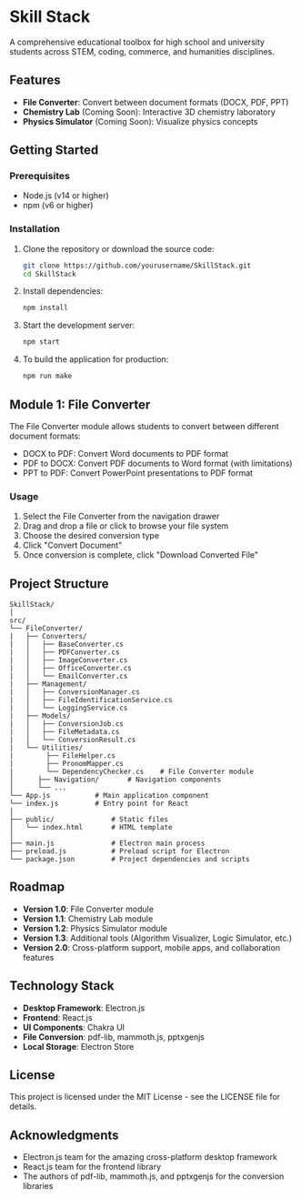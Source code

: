 # Skill Stack

A comprehensive educational toolbox for high school and university students across STEM, coding, commerce, and humanities disciplines.

## Features

- **File Converter**: Convert between document formats (DOCX, PDF, PPT)
- **Chemistry Lab** (Coming Soon): Interactive 3D chemistry laboratory
- **Physics Simulator** (Coming Soon): Visualize physics concepts

## Getting Started

### Prerequisites

- Node.js (v14 or higher)
- npm (v6 or higher)

### Installation

1. Clone the repository or download the source code:
   ```bash
   git clone https://github.com/yourusername/SkillStack.git
   cd SkillStack
   ```

2. Install dependencies:
   ```bash
   npm install
   ```

3. Start the development server:
   ```bash
   npm start
   ```

4. To build the application for production:
   ```bash
   npm run make
   ```

## Module 1: File Converter

The File Converter module allows students to convert between different document formats:

- DOCX to PDF: Convert Word documents to PDF format
- PDF to DOCX: Convert PDF documents to Word format (with limitations)
- PPT to PDF: Convert PowerPoint presentations to PDF format

### Usage

1. Select the File Converter from the navigation drawer
2. Drag and drop a file or click to browse your file system
3. Choose the desired conversion type
4. Click "Convert Document"
5. Once conversion is complete, click "Download Converted File"

## Project Structure

```
SkillStack/
│
src/
└── FileConverter/
|   ├── Converters/
|   │   ├── BaseConverter.cs
|   │   ├── PDFConverter.cs
|   │   ├── ImageConverter.cs
|   │   ├── OfficeConverter.cs
|   │   └── EmailConverter.cs
|   ├── Management/
|   │   ├── ConversionManager.cs
|   │   ├── FileIdentificationService.cs
|   │   └── LoggingService.cs
|   ├── Models/
|   │   ├── ConversionJob.cs
|   │   ├── FileMetadata.cs
|   │   └── ConversionResult.cs
|   └── Utilities/
|        ├── FileHelper.cs
|        ├── PronomMapper.cs
|        └── DependencyChecker.cs    # File Converter module
│      ├── Navigation/       # Navigation components
│      └── ...
└── App.js           # Main application component
└── index.js         # Entry point for React
│
├── public/              # Static files
│   └── index.html       # HTML template
│
├── main.js              # Electron main process
├── preload.js           # Preload script for Electron
└── package.json         # Project dependencies and scripts
```

## Roadmap

- **Version 1.0**: File Converter module
- **Version 1.1**: Chemistry Lab module
- **Version 1.2**: Physics Simulator module
- **Version 1.3**: Additional tools (Algorithm Visualizer, Logic Simulator, etc.)
- **Version 2.0**: Cross-platform support, mobile apps, and collaboration features

## Technology Stack

- **Desktop Framework**: Electron.js
- **Frontend**: React.js
- **UI Components**: Chakra UI
- **File Conversion**: pdf-lib, mammoth.js, pptxgenjs
- **Local Storage**: Electron Store

## License

This project is licensed under the MIT License - see the LICENSE file for details.

## Acknowledgments

- Electron.js team for the amazing cross-platform desktop framework
- React.js team for the frontend library
- The authors of pdf-lib, mammoth.js, and pptxgenjs for the conversion libraries
